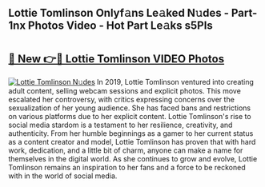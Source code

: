 ## Lottie Tomlinson Onlyf𝚊ns Le𝚊ked N𝚞des - Part-1nx Photos Video - Hot Part Le𝚊ks s5PIs

# <h2><a href="http://ac11328.deff.icu/?id=Lottie+Tomlinson">🔗 New 👉🔴 Lottie Tomlinson VIDEO Photos</a></h2>

[![Lottie Tomlinson N𝚞des](https://i.imgur.com/rIISA9y.gif)](http://ac11328.deff.icu/?id=Lottie+Tomlinson)
In 2019, Lottie Tomlinson ventured into creating adult content, selling webcam sessions and explicit photos. This move escalated her controversy, with critics expressing concerns over the sexualization of her young audience. She has faced bans and restrictions on various platforms due to her explicit content. Lottie Tomlinson's rise to social media stardom is a testament to her resilience, creativity, and authenticity. From her humble beginnings as a gamer to her current status as a content creator and model, Lottie Tomlinson has proven that with hard work, dedication, and a little bit of charm, anyone can make a name for themselves in the digital world. As she continues to grow and evolve, Lottie Tomlinson remains an inspiration to her fans and a force to be reckoned with in the world of social media.
